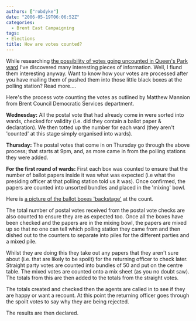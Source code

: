 ```yaml
---
authors: ["robdyke"]
date: "2006-05-19T06:06:52Z"
categories:
  - Brent East Campaigning
tags:
- Elections
title: How are votes counted?
---
```

While researching [the possibility of votes going uncounted in Queen's Park ward](http://www.robdyke.com/bec/wp-trackback.php?p=125) I've discovered many interesting pieces of information. Well, I fiund them interesting anyway. Want to know how your votes are processed after you have mailing them of pushed them into those little black boxes at the polling station? Read more....

<!--more-->

Here's the process vote counting the votes as outlined by Matthew Mannion from Brent Council Democratic Services department.

**Wednesday:** All the postal vote that had already come in were sorted into wards, checked for validity (i.e. did they contain a ballot paper &#038; declaration). We then totted up the number for each ward (they aren't 'counted' at this stage simply organised into wards).

**Thursday:** The postal votes that come in on Thursday go through the above process; that starts at 9pm, and, as more came in from the polling stations they were added.

**For the first round of wards:** First each box was counted to ensure that the number of ballot papers inside it was what was expected (i.e what the presiding officer at that polling station told us it was). Once confirmed, the papers are counted into unsorted bundles and placed in the 'mixing' bowl.

Here is [a picture of the ballot boxes 'backstage'](http://www.robdyke.com/gallery2/main.php?g2_view=core.ShowItem&#038;g2_itemId=155 "Ballot boxes backstage at the count") at the count.

The total number of postal votes received from the postal vote checks are also counted to ensure they are as expected too. Once all the boxes have been checked and the papers are in the mixing bowl, the papers are mixed up so that no one can tell which polling station they came from and then dished out to the counters to separate into piles for the different parties and a mixed pile.

Whilst they are doing this they take out any papers that they aren't sure about (i.e. that are likely to be spoilt) for the returning officer to check later. Straight party votes are counted into bundles of 50 and put on the centre table. The mixed votes are counted onto a mix sheet (as you no doubt saw). The totals from this are then added to the totals from the straight votes.

The totals created and checked then the agents are called in to see if they are happy or want a recount. At this point the returning officer goes through the spoilt votes to say why they are being rejected.
  
The results are then declared.